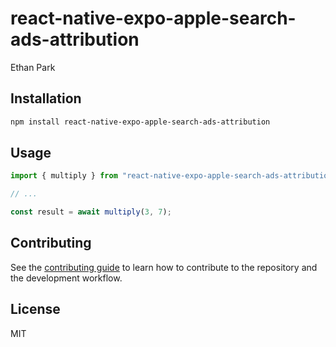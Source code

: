 # react-native-expo-apple-search-ads-attribution

Ethan Park

## Installation

```sh
npm install react-native-expo-apple-search-ads-attribution
```

## Usage

```js
import { multiply } from "react-native-expo-apple-search-ads-attribution";

// ...

const result = await multiply(3, 7);
```

## Contributing

See the [contributing guide](CONTRIBUTING.md) to learn how to contribute to the repository and the development workflow.

## License

MIT
